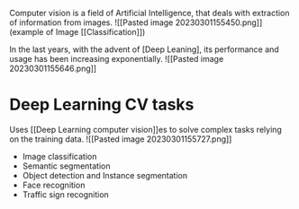 Computer vision is a field of Artificial Intelligence, that deals with extraction of information from images.
![[Pasted image 20230301155450.png]] (example of Image [[Classification]])

In the last years, with the advent of [Deep Leaning], its performance and usage has been increasing exponentially.
![[Pasted image 20230301155646.png]]
# Deep Learning CV tasks
Uses [[Deep Learning computer vision]]es to solve complex tasks relying on the training data.
![[Pasted image 20230301155727.png]]
- Image classification
- Semantic segmentation
- Object detection and Instance segmentation
- Face recognition
- Traffic sign recognition